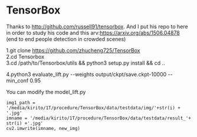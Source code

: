 # TensorBox

Thanks to http://github.com/russell91/tensorbox. And I put his repo to here in order to study his code and this arv:https://arxiv.org/abs/1506.04878 (end to  end people detection in crowded scenes)<br>

1.git clone https://github.com/zhucheng725/TensorBox <br>
2.cd Tensorbox <br>
3.cd /path/to/Tensorbox/utils && python3 setup.py install && cd .. <br>

4.python3 evaluate_lift.py --weights output/ckpt/save.ckpt-10000  --min_conf 0.95 <br>

You can modify the model_lift.py 
``` 
img1_path = '/media/kirito/1T/procedure/TensorBox/data/testdata/img/'+str(i) + '.jpg'
imname = '/media/kirito/1T/procedure/TensorBox/data/testdata/result_'+ str(i) +'.jpg'
cv2.imwrite(imname, new_img)
```



